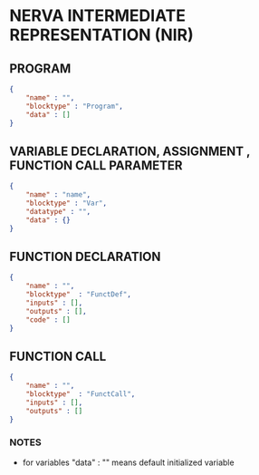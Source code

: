 # NERVA INTERMEDIATE REPRESENTATION (NIR)


## PROGRAM

```json
{
    "name" : "",
    "blocktype" : "Program",
    "data" : []
}
```

## VARIABLE DECLARATION, ASSIGNMENT , FUNCTION CALL PARAMETER

```json
{
    "name" : "name",
    "blocktype" : "Var",
    "datatype" : "",
    "data" : {}
}
```

## FUNCTION DECLARATION

```json
{
    "name" : "",
    "blocktype"  : "FunctDef",
    "inputs" : [],
    "outputs" : [],
    "code" : []
}
```

## FUNCTION CALL

```json
{
    "name" : "",
    "blocktype"  : "FunctCall",
    "inputs" : [],
    "outputs" : []
}
```

### NOTES

* for variables "data" : "" means default initialized variable